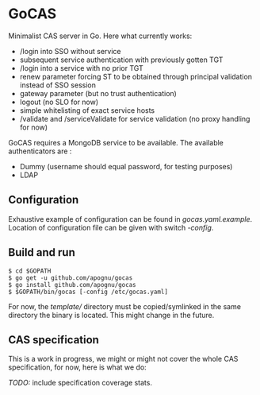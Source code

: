 # GoCAS

Minimalist CAS server in Go. Here what currently works:

* /login into SSO without service
* subsequent service authentication with previously gotten TGT
* /login into a service with no prior TGT
 * renew parameter forcing ST to be obtained through principal validation instead of SSO session
 * gateway parameter (but no trust authentication)
* logout (no SLO for now)
* simple whitelisting of exact service hosts
* /validate and /serviceValidate for service validation (no proxy handling for now)

GoCAS requires a MongoDB service to be available. The available authenticators are :

* Dummy (username should equal password, for testing purposes)
* LDAP

## Configuration

Exhaustive example of configuration can be found in _gocas.yaml.example_. Location of configuration file can be given with switch _-config_.

## Build and run

```
$ cd $GOPATH
$ go get -u github.com/apognu/gocas
$ go install github.com/apognu/gocas
$ $GOPATH/bin/gocas [-config /etc/gocas.yaml]
```

For now, the _template/_ directory must be copied/symlinked in the same directory the binary is located. This might change in the future.

## CAS specification

This is a work in progress, we might or might not cover the whole CAS specification, for now, here is what we do:

*TODO:* include specification coverage stats.
